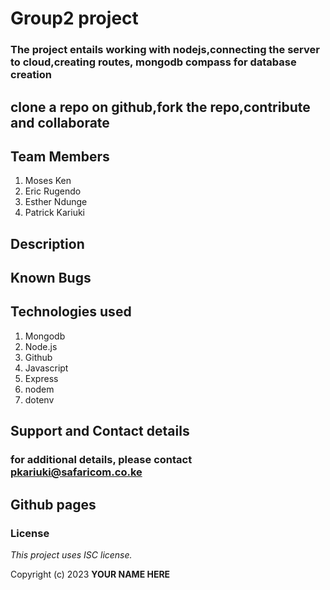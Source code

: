 
# Group2 project
### The project entails working with nodejs,connecting the server to cloud,creating routes, mongodb compass for database creation 
## clone a repo on github,fork the repo,contribute and collaborate

## Team Members
1. Moses Ken
2. Eric Rugendo
3. Esther Ndunge
4. Patrick Kariuki

## Description

## Known Bugs

## Technologies used
1. Mongodb
2. Node.js
3. Github
4. Javascript
5. Express
6. nodem
7. dotenv
## Support and Contact details
### for additional details, please contact pkariuki@safaricom.co.ke
## Github pages




### License

*This project uses ISC license.*

Copyright (c) 2023 **YOUR NAME HERE**

